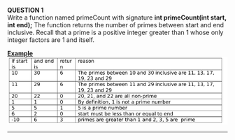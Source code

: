 <b>QUESTION 1</b> <br>
Write a function named primeCount with signature <b>int primeCount(int start, int end);</b>
The function returns the number of primes between start and end inclusive. Recall that a prime is a positive integer greater than 1 whose only integer factors are 1 and itself.

<b><u>Example</u></b> <br>
![Question 1](images/primeCount.png)

----------------------------------------------------------------------------------------------


